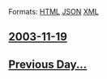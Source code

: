 
Formats: [HTML](2003/11/19/index.html)  [JSON](2003/11/19/index.json)  [XML](2003/11/19/index.xml)  

## [2003-11-19](/news/2003/11/19/index.md)

## [Previous Day...](/news/2003/11/18/index.md)

